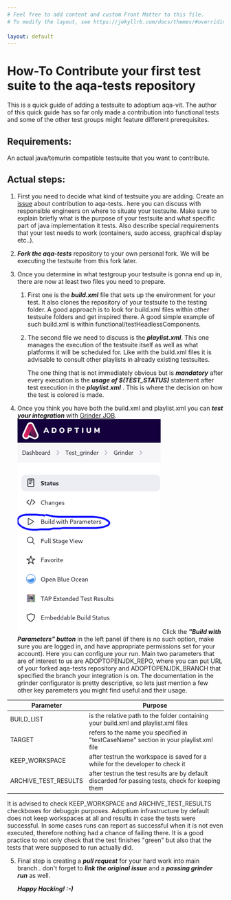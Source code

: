 ```yaml
---
# Feel free to add content and custom Front Matter to this file.
# To modify the layout, see https://jekyllrb.com/docs/themes/#overriding-theme-defaults

layout: default
---
```


# How-To Contribute your first test suite to the aqa-tests repository

This is a quick guide of adding a testsuite to adoptium aqa-vit. The author of this quick guide has so far only made a contribution into functional tests and some of the other test groups might feature different prerequisites.

## Requirements:

An actual java/temurin compatible testsuite that you want to contribute.

## Actual steps:

1. First you need to decide what kind of testsuite you are adding. Create an [issue](https://github.com/adoptium/aqa-tests/issues) about contribution to aqa-tests.. here you can discuss with responsible engineers on where to situate your testsuite. Make sure to explain briefly what is the purpose of your testsuite and what specific part of java implementation it tests. Also describe special requirements that your test needs to work (containers, sudo access, graphical display etc..).

2. ***Fork the aqa-tests*** repository to your own personal fork. We will be executing the testsuite from this fork later.

3. Once you determine in what testgroup your testsuite is gonna end up in, there are now at least two files you need to prepare.

    1. First one is the ***build.xml*** file that sets up the environment for your test. It also clones the repository of your testsuite to the testing folder. A good approach is to look for build.xml files within other testsuite folders and get inspired there. A good simple example of such build.xml is within functional/testHeadlessComponents.
   
    2. The second file we need to discuss is the ***playlist.xml***. This one manages the execution of the testsuite itself as well as what platforms it will be scheduled for. Like with the build.xml files it is advisable to consult other playlists in already existing testsuites.

       The one thing that is not immediately obvious but is ***mandatory*** after every execution is the ***usage of $(TEST_STATUS)*** statement after test execution in the ***playlist.xml*** . This is where the decision on how the test is colored is made.

4. Once you think you have both the build.xml and playlist.xml you can ***test your integration*** with [Grinder JOB](https://ci.adoptium.net/view/Test_grinder/job/Grinder/).
   ![BuildWithParameters](../../diagrams/BuildWithParameters.png)
Click the ***"Build with Parameters" button*** in the left panel (if there is no such option, make sure you are logged in, and have appropriate permissions set for your account).
Here you can configure your run. Main two parameters that are of interest to us are ADOPTOPENJDK_REPO, where you can put URL of your forked aqa-tests repository and ADOPTOPENJDK_BRANCH that specified the branch your integration is on.
The documentation in the grinder configurator is pretty descriptive, so lets just mention a few other key paremeters you might find useful and their usage.

| Parameter | Purpose |
| --- | --- |
| BUILD_LIST | is the relative path to the folder containing your build.xml and playlist.xml files |
| TARGET | refers to the name you specified in "testCaseName" section in your playlist.xml file |
| KEEP_WORKSPACE | after testrun the workspace is saved for a while for the developer to check it |
| ARCHIVE_TEST_RESULTS | after testrun the test results are by default discarded for passing tests, check for keeping them |

It is advised to check KEEP_WORKSPACE and ARCHIVE_TEST_RESULTS checkboxes for debuggin purposes. Adoptium infrastructure by default does not keep workspaces at all and results in case the tests were         successful. In some cases runs can report as successful when it is not even executed, therefore nothing had a chance of failing there. It is a good practice to not only check that the test finishes         "green" but also that the tests that were supposed to run actually did.

5. Final step is creating a ***pull request*** for your hard work into main branch.. don't forget to ***link the original issue*** and a ***passing grinder run*** as well.

   ***Happy Hacking! :-)***
